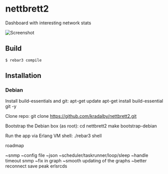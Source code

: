 nettbrett2
=====

Dashboard with interesting network stats

![Screenshot](https://kradalby.no/ss/20160403215312.png)

Build
-----

    $ rebar3 compile

## Installation

### Debian
Install build-essentials and git:
    apt-get update
    apt-get install build-essential git -y

Clone repo:
    git clone https://github.com/kradalby/nettbrett2.git

Bootstrap the Debian box (as root):
    cd nettbrett2
    make bootstrap-debian

Run the app via Erlang VM shell:
    ./rebar3 shell


roadmap

~snmp
~config file
~json
~scheduler/taskrunner/loop/sleep
~handle timeout snmp
~fix in graph
~smooth updating of the graphs
~better reconnect
save peak
erlsrcds
